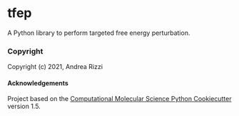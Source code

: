 tfep
==============================

A Python library to perform targeted free energy perturbation.


### Copyright

Copyright (c) 2021, Andrea Rizzi


#### Acknowledgements
 
Project based on the 
[Computational Molecular Science Python Cookiecutter](https://github.com/molssi/cookiecutter-cms) version 1.5.
